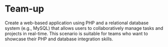 # Team-up
Create a web-based application using PHP and a relational database system (e.g., MySQL) that allows users to collaboratively manage tasks and projects in real-time. This scenario is suitable for teams who want to showcase their PHP and database integration skills.
